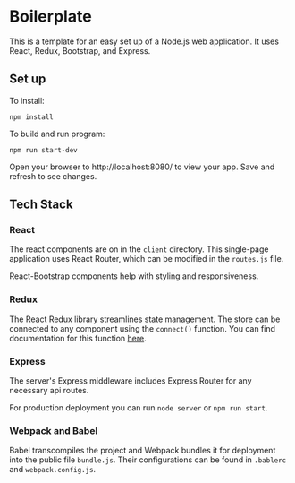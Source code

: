 # Boilerplate

This is a template for an easy set up of a Node.js web application. It uses React, Redux, Bootstrap, and Express.

## Set up

To install:

```
npm install
```

To build and run program:

```
npm run start-dev
```

Open your browser to http://localhost:8080/ to view your app. Save and refresh to see changes.

## Tech Stack

### React

The react components are on in the `client` directory. This single-page application uses React Router, which can be modified in the `routes.js` file.

React-Bootstrap components help with styling and responsiveness.

### Redux

The React Redux library streamlines state management. The store can be connected to any component using the `connect()` function. You can find documentation for this function [here](https://react-redux.js.org/api/connect).

### Express

The server's Express middleware includes Express Router for any necessary api routes.

For production deployment you can run `node server` or `npm run start`.

### Webpack and Babel

Babel transcompiles the project and Webpack bundles it for deployment into the public file `bundle.js`. Their configurations can be found in `.bablerc` and `webpack.config.js`.
